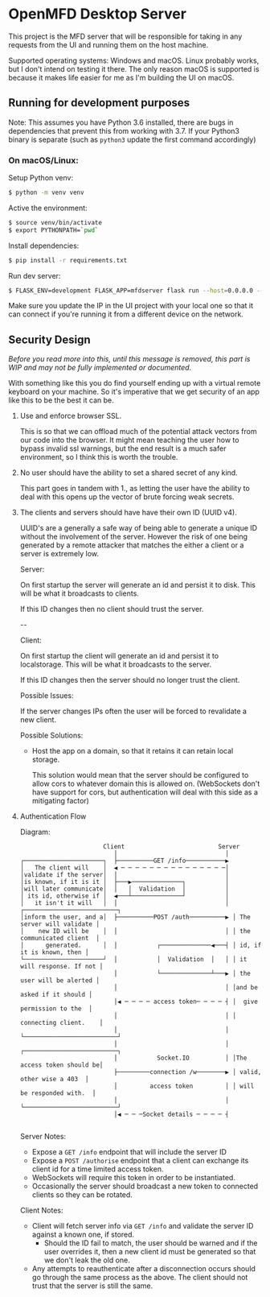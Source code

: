 OpenMFD Desktop Server
======================

This project is the MFD server that will be responsible for taking in any requests from the UI and running them on the
host machine.

Supported operating systems: Windows and macOS. Linux probably works, but I don't intend on testing it there. The only
reason macOS is supported is because it makes life easier for me as I'm building the UI on macOS.

## Running for development purposes

Note: This assumes you have Python 3.6 installed, there are bugs in dependencies that prevent this from working with 3.7. 
If your Python3 binary is separate (such as `python3` update the first command accordingly)

### On macOS/Linux:

Setup Python venv:

```bash
$ python -m venv venv
```

Active the environment:

```bash
$ source venv/bin/activate
$ export PYTHONPATH=`pwd`
```

Install dependencies:

```bash
$ pip install -r requirements.txt
```

Run dev server:

```bash
$ FLASK_ENV=development FLASK_APP=mfdserver flask run --host=0.0.0.0 --port=6789
```

Make sure you update the IP in the UI project with your local one so that it can connect if you're running it from a
different device on the network.

## Security Design

_Before you read more into this, until this message is removed, this part is WIP and may not be fully implemented or 
documented._

With something like this you do find yourself ending up with a virtual remote keyboard on your machine. So it's 
imperative that we get security of an app like this to be the best it can be.

1. Use and enforce browser SSL.

   This is so that we can offload much of the potential attack vectors from our code 
   into the browser. It might mean teaching the user how to bypass invalid ssl warnings, but the end result is a much 
   safer environment, so I think this is worth the trouble. 

2. No user should have the ability to set a shared secret of any kind. 
   
   This part goes in tandem with 1., as letting the user have the ability to deal with this opens up the vector of 
   brute forcing weak secrets.
   
3. The clients and servers should have have their own ID (UUID v4).

   UUID's are a generally a safe way of being able to generate a unique ID without the involvement of the server. However
   the risk of one being generated by a remote attacker that matches the either a client or a server is extremely low.
   
   Server: 
   
   On first startup the server will generate an id and persist it to disk. This will be what it broadcasts to clients.
   
   If this ID changes then no client should trust the server.
   
   --
   
   Client:
   
   On first startup the client will generate an id and persist it to localstorage. This will be what it broadcasts to the server.
   
   If this ID changes then the server should no longer trust the client.
   
   Possible Issues:
   
   If the server changes IPs often the user will be forced to revalidate a new client.
      
   Possible Solutions:
   - Host the app on a domain, so that it retains it can retain local storage.
     
     This solution would mean that the server should be configured to allow cors to whatever domain
     this is allowed on. (WebSockets don't have support for cors, but authentication will deal with this side as a 
     mitigating factor)

4. Authentication Flow
  
   Diagram:
   
   ```
                          Client                          Server                          
                             │                              │                             
   ┌──────────────────────┐  ├──────────GET /info───────────▶                             
   │   The client will    │  ◀ ─ ─ ─ ─ ─ ─ ─ ─ ─ ─ ─ ─ ─ ─ ─│                             
   │validate if the server│  │                              │                             
   │is known, if it is it │  ├───▶──────────────┐           │                             
   │will later communicate│  │   │  Validation  │           │                             
   │ its id, otherwise if │  ◀───┴──────────────┘           │                             
   │   it isn't it will   │  │                              │ ┌──────────────────────────┐
   │inform the user, and a│  ├──────────POST /auth──────────▶ │ The server will validate │
   │    new ID will be    │  │                              │ │ the communicated client  │
   │      generated.      │  │           ┌──────────────◀───┤ │ id, if it is known, then │
   └──────────────────────┘  │           │  Validation  │   │ │ it will response. If not │
                             │           └──────────────┴───▶ │ the user will be alerted │
                             │                              │ │and be asked if it should │
                             │◀ ─ ─ ─ ─ access token─ ─ ─ ─ ┤ │  give permission to the  │
                             │                              │ │    connecting client.    │
                             │                              │ └──────────────────────────┘
                             │                              │ ┌──────────────────────────┐
                             │           Socket.IO          │ │The access token should be│
                             ├─────────connection /w────────▶ │ valid, other wise a 403  │
                             │         access token         │ │ will be responded with.  │
                             │                              │ └──────────────────────────┘
                             │◀ ─ ─ ─Socket details ─ ─ ─ ─ ┤                             
                                                                                          
   ```

   Server Notes:  
    - Expose a `GET /info` endpoint that will include the server ID
    - Expose a `POST /authorise` endpoint that a client can exchange its client id for a time limited access token.
    - WebSockets will require this token in order to be instantiated.
    - Occasionally the server should broadcast a new token to connected clients so they can be rotated.
   
   Client Notes:
    - Client will fetch server info via `GET /info` and validate the server ID against a known one, if stored.
      - Should the ID fail to match, the user should be warned and if the user overrides it, then a new client id must
        be generated so that we don't leak the old one.
    - Any attempts to reauthenticate after a disconnection occurs should go through the same process as the above.
      The client should not trust that the server is still the same. 
